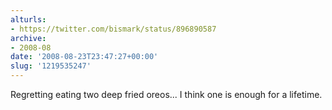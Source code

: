 ```yaml
---
alturls:
- https://twitter.com/bismark/status/896890587
archive:
- 2008-08
date: '2008-08-23T23:47:27+00:00'
slug: '1219535247'
---
```


Regretting eating two deep fried oreos... I think one is enough for a lifetime.

